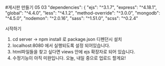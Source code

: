 #게시판 만들기 05 03
"dependencies": {
"ejs": "^3.1.7",
"express": "^4.18.1",
"global": "^4.4.0",
"less": "^4.1.2",
"method-override": "^3.0.0",
"mongodb": "^4.5.0",
"nodemon": "^2.0.16",
"sass": "^1.51.0",
"scss": "^0.2.4"


시작하기

1. cd server -> npm install 로 package.json 디펜던시 설치
2. localhost:8080 에서 실행되도록 설정 되어있습니다.
3. html파일들을 찾고 싶다면 views 안에 ejs 확장자로 되어 있습니다.
4. 수정기능이 아직 미완입니다. 오늘, 내일 중으로 업로드 할게요!

